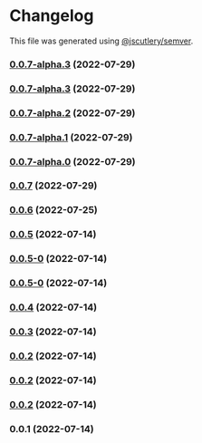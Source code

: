 # Changelog

This file was generated using [@jscutlery/semver](https://github.com/jscutlery/semver).

### [0.0.7-alpha.3](https://github.com/yurikrupnik/nx-go-playground/compare/go-fiber-helpers-0.0.7-alpha.2...go-fiber-helpers-0.0.7-alpha.3) (2022-07-29)

### [0.0.7-alpha.3](https://github.com/yurikrupnik/nx-go-playground/compare/go-fiber-helpers-0.0.7-alpha.2...go-fiber-helpers-0.0.7-alpha.3) (2022-07-29)

### [0.0.7-alpha.2](https://github.com/yurikrupnik/nx-go-playground/compare/go-fiber-helpers-0.0.7-alpha.1...go-fiber-helpers-0.0.7-alpha.2) (2022-07-29)

### [0.0.7-alpha.1](https://github.com/yurikrupnik/nx-go-playground/compare/go-fiber-helpers-0.0.7-alpha.0...go-fiber-helpers-0.0.7-alpha.1) (2022-07-29)

### [0.0.7-alpha.0](https://github.com/yurikrupnik/nx-go-playground/compare/go-fiber-helpers-0.0.6...go-fiber-helpers-0.0.7-alpha.0) (2022-07-29)

### [0.0.7](https://github.com/yurikrupnik/nx-go-playground/compare/go-fiber-helpers-0.0.6...go-fiber-helpers-0.0.7) (2022-07-29)

### [0.0.6](https://github.com/yurikrupnik/nx-go-playground/compare/go-fiber-helpers-0.0.5...go-fiber-helpers-0.0.6) (2022-07-25)

### [0.0.5](https://github.com/yurikrupnik/nx-go-playground/compare/go-fiber-helpers-0.0.5-0...go-fiber-helpers-0.0.5) (2022-07-14)

### [0.0.5-0](https://github.com/yurikrupnik/nx-go-playground/compare/go-fiber-helpers-0.0.5-0...go-fiber-helpers-0.0.5-0) (2022-07-14)

### [0.0.5-0](https://github.com/yurikrupnik/nx-go-playground/compare/go-fiber-helpers-0.0.4...go-fiber-helpers-0.0.5-0) (2022-07-14)

### [0.0.4](https://github.com/yurikrupnik/nx-go-playground/compare/go-fiber-helpers-0.0.3...go-fiber-helpers-0.0.4) (2022-07-14)

### [0.0.3](https://github.com/yurikrupnik/nx-go-playground/compare/go-fiber-helpers-0.0.2...go-fiber-helpers-0.0.3) (2022-07-14)

### [0.0.2](https://github.com/yurikrupnik/nx-go-playground/compare/go-fiber-helpers-0.0.1...go-fiber-helpers-0.0.2) (2022-07-14)

### [0.0.2](https://github.com/yurikrupnik/nx-go-playground/compare/go-fiber-helpers-0.0.1...go-fiber-helpers-0.0.2) (2022-07-14)

### [0.0.2](https://github.com/yurikrupnik/nx-go-playground/compare/go-fiber-helpers-0.0.1...go-fiber-helpers-0.0.2) (2022-07-14)

### 0.0.1 (2022-07-14)
